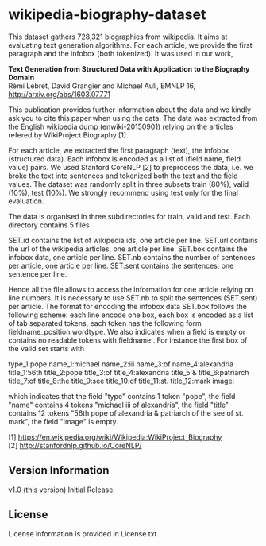 # wikipedia-biography-dataset
This dataset gathers 728,321 biographies from wikipedia. It aims at evaluating text generation algorithms. For each article, we provide the first paragraph and the infobox (both tokenized). It was used in our
work,

**Text Generation from Structured Data with Application to the Biography Domain**<br>
Rémi Lebret, David Grangier and Michael Auli, EMNLP 16,<br>
http://arxiv.org/abs/1603.07771<br>

This publication provides further information about the data and we kindly ask
you to cite this paper when using the data. The data was extracted from the
English wikipedia dump (enwiki-20150901) relying on the articles refered by
WikiProject Biography [1].

For each article, we extracted the first paragraph (text), the infobox
(structured data). Each infobox is encoded as a list of (field name, field
value) pairs. We used Stanford CoreNLP [2] to preprocess the data, i.e. we
broke the text into sentences and tokenized both the text and the field
values. The dataset was randomly split in three subsets train (80%), valid
(10%), test (10%). We strongly recommend using test only for the final
evaluation.

The data is organised in three subdirectories for train, valid and test.
Each directory contains 5 files

SET.id contains the list of wikipedia ids, one article per line.
SET.url contains the url of the wikipedia articles, one article per line.
SET.box contains the infobox data, one article per line.
SET.nb contains the number of sentences per article, one article per line.
SET.sent contains the sentences, one sentence per line.

Hence all the file allows to access the information for one article relying
on line numbers. It is necessary to use SET.nb to split the sentences
(SET.sent) per article. The format for encoding the infobox data SET.box
follows the following scheme: each line encode one box, each box is encoded
as a list of tab separated tokens, each token has the following form
fieldname_position:wordtype. We also indicates when a field is empty or
contains no readable tokens with fieldname:<none>. For instance the first
box of the valid set starts with

type_1:pope name_1:michael  name_2:iii      name_3:of
name_4:alexandria title_1:56th    title_2:pope    title_3:of      title_4:alexandria
title_5:&       title_6:patriarch       title_7:of      title_8:the
title_9:see       title_10:of     title_11:st.    title_12:mark   image:<none>

which indicates that the field "type" contains 1 token "pope",
the field "name" contains 4 tokens "michael iii of alexandria",
the field "title" contains 12 tokens "56th pope of alexandria &
patriarch of the see of st. mark", the field "image" is empty.

[1] https://en.wikipedia.org/wiki/Wikipedia:WikiProject_Biography<br>
[2] http://stanfordnlp.github.io/CoreNLP/


## Version Information
v1.0 (this version) Initial Release.

## License
License information is provided in License.txt

